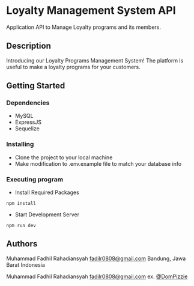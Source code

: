 # Loyalty Management System API

Application API to Manage Loyalty programs and its members.

## Description

Introducing our Loyalty Programs Management System! The platform is useful to make a loyalty programs for your customers.

## Getting Started

### Dependencies

* MySQL
* ExpressJS
* Sequelize

### Installing

* Clone the project to your local machine
* Make modification to .env.example file to match your database info


### Executing program

* Install Required Packages
```
npm install
```
* Start Development Server
```
npm run dev
```

## Authors
  Muhammad Fadhil Rahadiansyah
  fadilr0808@gmail.com
  Bandung, Jawa Barat
  Indonesia

Muhammad Fadhil Rahadiansyah
fadilr0808@gmail.com
ex. [@DomPizzie](https://twitter.com/dompizzie)

